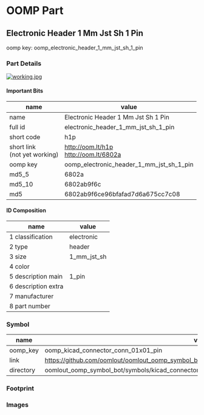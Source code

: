 # OOMP Part  
## Electronic Header 1 Mm Jst Sh 1 Pin  
  
oomp key: oomp_electronic_header_1_mm_jst_sh_1_pin  
  
### Part Details  
  
[![working.jpg](working_600.jpg)](working.jpg)  
  
#### Important Bits  
| name | value | 
| --- | --- | 
| name | Electronic Header 1 Mm Jst Sh 1 Pin | 
| full id | electronic_header_1_mm_jst_sh_1_pin | 
| short code | h1p | 
| short link<br>(not yet working) | http://oom.lt/h1p<br>http://oom.lt/6802a | 
| oomp key | oomp_electronic_header_1_mm_jst_sh_1_pin | 
| md5_5 | 6802a | 
| md5_10 | 6802ab9f6c | 
| md5 | 6802ab9f6ce96bfafad7d6a675cc7c08 | 
#### ID Composition  
| name | value | 
| --- | --- | 
| 1 classification | electronic | 
| 2 type | header | 
| 3 size | 1_mm_jst_sh | 
| 4 color |  | 
| 5 description main | 1_pin | 
| 6 description extra |  | 
| 7 manufacturer |  | 
| 8 part number |  | 
### Symbol  
| name | value | 
| --- | --- | 
| oomp_key | oomp_kicad_connector_conn_01x01_pin | 
| link | https://github.com/oomlout/oomlout_oomp_symbol_bot/tree/main/symbols/kicad_connector_conn_01x01_pin | 
| directory | oomlout_oomp_symbol_bot/symbols/kicad_connector_conn_01x01_pin//working/working.kicad_sym | 
### Footprint  
### Images  
